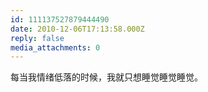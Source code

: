 ```yaml
---
id: 111137527879444490
date: 2010-12-06T17:13:58.000Z
reply: false
media_attachments: 0
---
```


每当我情绪低落的时候，我就只想睡觉睡觉睡觉。

